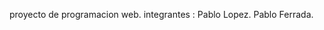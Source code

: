 proyecto de programacion web.
integrantes : Pablo Lopez.
              Pablo Ferrada.
              
